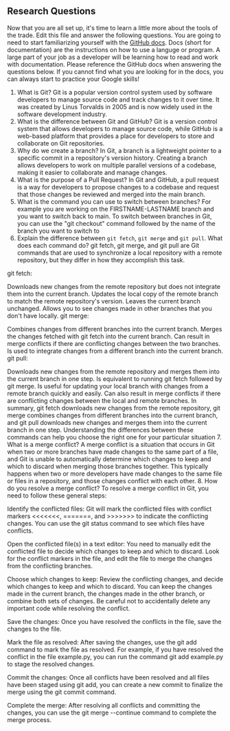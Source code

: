 ## Research Questions 

Now that you are all set up, it's time to learn a little more about the tools of the trade. Edit this file and answer the following questions. You are going to need to start familiarizing yourself with the [GitHub docs](https://docs.github.com/en). Docs (short for documentation) are the instructions on how to use a languge or program. A large part of your job as a developer will be learning how to read and work with documentation. Please reference the GitHub docs when answering the questions below. If you cannot find what you are looking for in the docs, you can always start to practice your Google skills!

1. What is Git?
Git is a popular version control system used by software developers to manage source code and track changes to it over time. It was created by Linus Torvalds in 2005 and is now widely used in the software development industry.
2. What is the difference between Git and GitHub?
Git is a version control system that allows developers to manage source code, while GitHub is a web-based platform that provides a place for developers to store and collaborate on Git repositories.
3. Why do we create a branch?
In Git, a branch is a lightweight pointer to a specific commit in a repository's version history. Creating a branch allows developers to work on multiple parallel versions of a codebase, making it easier to collaborate and manage changes.
4. What is the purpose of a Pull Request?
In Git and GitHub, a pull request is a way for developers to propose changes to a codebase and request that those changes be reviewed and merged into the main branch.
5. What is the command you can use to switch between branches? For example you are working on the FIRSTNAME-LASTNAME branch and you want to switch back to main.
To switch between branches in Git, you can use the "git checkout" command followed by the name of the branch you want to switch to
6. Explain the difference between `git fetch`, `git merge` and `git pull`. What does each command do?
git fetch, git merge, and git pull are Git commands that are used to synchronize a local repository with a remote repository, but they differ in how they accomplish this task.

git fetch:

Downloads new changes from the remote repository but does not integrate them into the current branch.
Updates the local copy of the remote branch to match the remote repository's version.
Leaves the current branch unchanged.
Allows you to see changes made in other branches that you don't have locally.
git merge:

Combines changes from different branches into the current branch.
Merges the changes fetched with git fetch into the current branch.
Can result in merge conflicts if there are conflicting changes between the two branches.
Is used to integrate changes from a different branch into the current branch.
git pull:

Downloads new changes from the remote repository and merges them into the current branch in one step.
Is equivalent to running git fetch followed by git merge.
Is useful for updating your local branch with changes from a remote branch quickly and easily.
Can also result in merge conflicts if there are conflicting changes between the local and remote branches.
In summary, git fetch downloads new changes from the remote repository, git merge combines changes from different branches into the current branch, and git pull downloads new changes and merges them into the current branch in one step. Understanding the differences between these commands can help you choose the right one for your particular situation
7. What is a merge conflict?
A merge conflict is a situation that occurs in Git when two or more branches have made changes to the same part of a file, and Git is unable to automatically determine which changes to keep and which to discard when merging those branches together. This typically happens when two or more developers have made changes to the same file or files in a repository, and those changes conflict with each other.
8. How do you resolve a merge conflict?
To resolve a merge conflict in Git, you need to follow these general steps:

Identify the conflicted files: Git will mark the conflicted files with conflict markers <<<<<<<, =======, and >>>>>>> to indicate the conflicting changes. You can use the git status command to see which files have conflicts.

Open the conflicted file(s) in a text editor: You need to manually edit the conflicted file to decide which changes to keep and which to discard. Look for the conflict markers in the file, and edit the file to merge the changes from the conflicting branches.

Choose which changes to keep: Review the conflicting changes, and decide which changes to keep and which to discard. You can keep the changes made in the current branch, the changes made in the other branch, or combine both sets of changes. Be careful not to accidentally delete any important code while resolving the conflict.

Save the changes: Once you have resolved the conflicts in the file, save the changes to the file.

Mark the file as resolved: After saving the changes, use the git add command to mark the file as resolved. For example, if you have resolved the conflict in the file example.py, you can run the command git add example.py to stage the resolved changes.

Commit the changes: Once all conflicts have been resolved and all files have been staged using git add, you can create a new commit to finalize the merge using the git commit command.

Complete the merge: After resolving all conflicts and committing the changes, you can use the git merge --continue command to complete the merge process.
